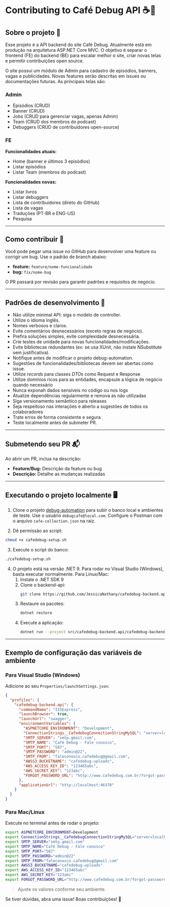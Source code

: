 # Contributing to Café Debug API ☕🚀

## Sobre o projeto 📑
Esse projeto é a API backend do site Café Debug. Atualmente está em produção na arquitetura ASP.NET Core MVC. O objetivo é separar o frontend (FE) do backend (BE) para escalar melhor o site, criar novas telas e permitir contribuições open source.

O site possui um módulo de Admin para cadastro de episódios, banners, vagas e publicidades. Novas features serão descritas em issues ou documentações futuras. As principais telas são:

### Admin
- Episódios (CRUD)
- Banner (CRUD)
- Jobs (CRUD para gerenciar vagas, apenas Admin)
- Team (CRUD dos membros do podcast)
- Debuggers (CRUD de contribuidores open-source)

### FE
**Funcionalidades atuais:**
- Home (banner e últimos 3 episódios)
- Listar episódios
- Listar Team (membros do podcast)

**Funcionalidades novas:**
- Listar livros
- Listar debuggers
- Lista de contribuidores (direto do GitHub)
- Lista de vagas
- Traduções (PT-BR e ENG-US)
- Pesquisa

---

## Como contribuir 🤝

Você pode pegar uma issue no GitHub para desenvolver uma feature ou corrigir um bug. Use o padrão de branch abaixo:
- **feature:** `feature/nome-funcionalidade`
- **bug:** `fix/nome-bug`

O PR passará por revisão para garantir padrões e requisitos de negócio.

---

## Padrões de desenvolvimento 📝
- Não utilize minimal API: siga o modelo de controller.
- Utilize o idioma inglês.
- Nomes verbosos e claros.
- Evite comentários desnecessários (exceto regras de negócio).
- Prefira soluções simples, evite complexidade desnecessária.
- Crie testes de unidade para novas funcionalidades/modificações.
- Evite bibliotecas redundantes (ex: se usa XUnit, não instale NSubstitute sem justificativa).
- Notifique antes de modificar o projeto debug-automation.
- Sugestões de funcionalidades/bibliotecas devem ser abertas como issue.
- Utilize *records* para classes *DTOs* como Request e Response
- Utilize domínios ricos para as entidades, encapsule a lógica de negócio quando necessário
- Nunca exponah dados sensíveis no código ou nos logs
- Atualize dependências regularmente e remova as não utilizadas
- Siga versionamento semântico para releases
- Seja respeitoso nas interações e aberto a sugestões de todos os colaboradores
- Trate erros de forma consistente e segura
- Teste localmente antes de submeter PR.

---

## Submetendo seu PR 📬

Ao abrir um PR, inclua na descrição:
- **Feature/Bug:** Descrição da feature ou bug
- **Descrição:** Detalhe as mudanças realizadas

---

## Executando o projeto localmente 🖥️

1. Clone o projeto [debug-automation](https://github.com/JessicaNathany/debug-automation) para subir o banco local e ambientes de teste. Use o usuário `debugcafe@local.com`. Configure o Postman com o arquivo `cafe-collection.json` na raiz.

2. Dê permissão ao script:
```bash
chmod +x cafedebug-setup.sh
```
3. Execute o script do banco:
```bash
./cafedebug-setup.sh
```

4. O projeto está na versão .NET 9. Para rodar no Visual Studio (Windows), basta executar normalmente. Para Linux/Mac:
   1. Instale o .NET SDK 9
   2. Clone o backend-api:
      ```bash
      git clone https://github.com/JessicaNathany/cafedebug-backend.api.git
      ```
   3. Restaure os pacotes:
      ```bash
      dotnet restore
      ```
   4. Execute a aplicação:
      ```bash
      dotnet run --project src/cafedebug-backend.api/cafedebug-backend.api.csproj
      ```

---
## Exemplo de configuração das variáveis de ambiente

### Para Visual Studio (Windows)
Adicione ao seu `Properties/launchSettings.json`:

```json
{
  "profiles": {
    "cafedebug-backend.api": {
      "commandName": "IISExpress",
      "launchBrowser": true,
      "launchUrl": "swagger",
      "environmentVariables": {
        "ASPNETCORE_ENVIRONMENT": "Development",
        "ConnectionStrings__CafedebugConnectionStringMySQL": "server=localhost;port=3307;database=cafedebug-mysql-local;user=root;password=root; sslmode=none",
        "SMTP_SERVER": "smtp.gmail.com",
        "SMTP_NAME": "Café Debug - Fale conosco",
        "SMTP_PORT": "587",
        "SMTP_PASSWORD": "admin@22",
        "SMTP_FROM": "faleconosco.cafedebug@gmail.com",
        "AWSS3_BUCKETNAME": "cafedebug-uploads",
        "AWS_ACCESS_KEY_ID": "123465abc",
        "AWS_SECRET_KEY": "123abc",
        "FORGOT_PASSWORD_URL": "http://www.cafedebug.com.br/forgot-password"
      },
      "applicationUrl": "http://localhost:46370"
    }
  }
}
```

### Para Mac/Linux
Execute no terminal antes de rodar o projeto:

```bash
export ASPNETCORE_ENVIRONMENT=Development
export ConnectionStrings__CafedebugConnectionStringMySQL="server=localhost;port=3307;database=cafedebug-mysql-local;user=root;password=root; sslmode=none"
export SMTP_SERVER="smtp.gmail.com"
export SMTP_NAME="Café Debug - Fale conosco"
export SMTP_PORT="587"
export SMTP_PASSWORD="admin@22"
export SMTP_FROM="faleconosco.cafedebug@gmail.com"
export AWSS3_BUCKETNAME="cafedebug-uploads"
export AWS_ACCESS_KEY_ID="123465abc"
export AWS_SECRET_KEY="123abc"
export FORGOT_PASSWORD_URL="http://www.cafedebug.com.br/forgot-password"
```

> Ajuste os valores conforme seu ambiente.

Se tiver dúvidas, abra uma issue! Boas contribuições! 🚀
